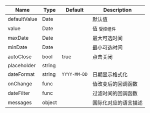  Name | Type | Default | Description |
 ---- | ---- | ------- | ----------- |
 defaultValue | Date | | 默认值 |
 value | Date |  | 值  `受控组件` |
 maxDate | Date | | 最大可选时间 |
 minDate | Date | | 最小可选时间 |
 autoClose| bool | true | 点击关闭 |
 placeholder | string | |
 dateFormat | string |  `YYYY-MM-DD` | 日期显示格式化
 onChange | func|   | 值改变后的回调函数
 dateFilter | func |  | 过滤时间的回调函数
 messages | object |  | 国际化对应的语言描述
